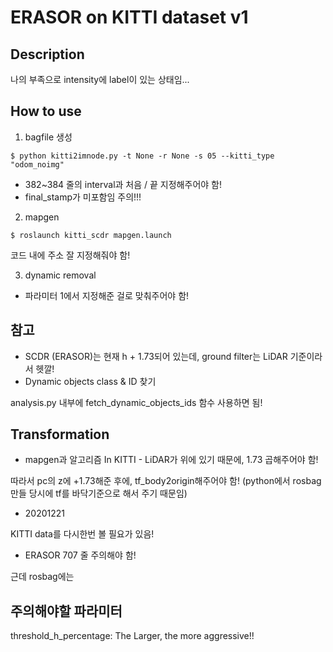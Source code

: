ERASOR on KITTI dataset v1
=======================

## Description

나의 부족으로 intensity에 label이 있는 상태임...

## How to use

1. bagfile 생성

```
$ python kitti2imnode.py -t None -r None -s 05 --kitti_type "odom_noimg"
```

* 382~384 줄의 interval과 처음 / 끝 지정해주어야 함!
* final_stamp가 미포함임 주의!!!

2. mapgen
```
$ roslaunch kitti_scdr mapgen.launch
```

코드 내에 주소 잘 지정해줘야 함!

3. dynamic removal

* 파라미터 1에서 지정해준 걸로 맞춰주어야 함! 

## 참고

* SCDR (ERASOR)는 현재 h + 1.73되어 있는데, ground filter는 LiDAR 기준이라서 헷깔!
* Dynamic objects class & ID 찾기

analysis.py 내부에 fetch_dynamic_objects_ids 함수 사용하면 됨!


## Transformation

* mapgen과 알고리즘
In KITTI - LiDAR가 위에 있기 때문에, 1.73 곱해주어야 함!

따라서 pc의 z에 +1.73해준 후에, tf_body2origin해주어야 함! (python에서 rosbag 만들 당시에 tf를 바닥기준으로 해서 주기 때문임)

* 20201221

KITTI data를 다시한번 볼 필요가 있음! 

* ERASOR 707 줄 주의해야 함!

근데 rosbag에는 

## 주의해야할 파라미터

threshold_h_percentage: The Larger, the more aggressive!!
